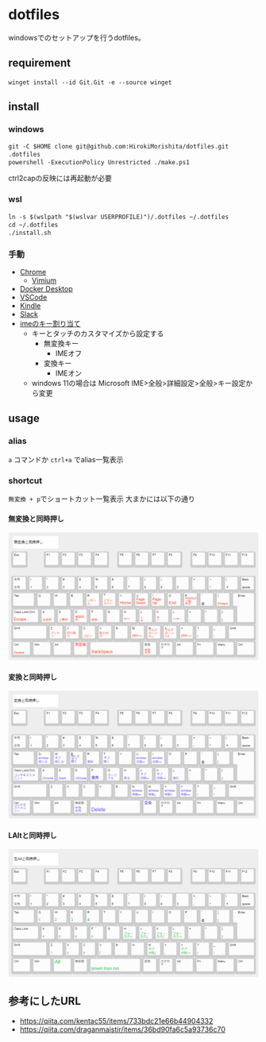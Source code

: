 
# dotfiles
windowsでのセットアップを行うdotfiles。

## requirement
```
winget install --id Git.Git -e --source winget
```

## install
### windows
```
git -C $HOME clone git@github.com:HirokiMorishita/dotfiles.git .dotfiles
powershell -ExecutionPolicy Unrestricted ./make.ps1
```
ctrl2capの反映には再起動が必要
### wsl
```
ln -s $(wslpath "$(wslvar USERPROFILE)")/.dotfiles ~/.dotfiles
cd ~/.dotfiles
./install.sh
```
### 手動
- [Chrome](https://www.google.com/intl/ja_jp/chrome/)
  - [Vimium](https://chrome.google.com/webstore/detail/vimium/dbepggeogbaibhgnhhndojpepiihcmeb?hl=ja)
- [Docker Desktop](https://www.docker.com/products/docker-desktop/)
- [VSCode](https://code.visualstudio.com/)
- [Kindle](https://www.amazon.co.jp/kindle-dbs/fd/kcp)
- [Slack](https://slack.com/intl/ja-jp/downloads/windows)
- [imeのキー割り当て](https://support.microsoft.com/ja-jp/windows/microsoft-%E6%97%A5%E6%9C%AC%E8%AA%9E-ime-da40471d-6b91-4042-ae8b-713a96476916#:~:text=%E3%82%82%E3%81%A7%E3%81%8D%E3%81%BE%E3%81%99%E3%80%82-,%E3%82%AD%E3%83%BC%20%E3%81%AE%E3%82%AB%E3%82%B9%E3%82%BF%E3%83%9E%E3%82%A4%E3%82%BA,-IME%20%E3%82%92%E4%BD%BF%E7%94%A8)
  - キーとタッチのカスタマイズから設定する
    - 無変換キー
      - IMEオフ
    - 変換キー
      - IMEオン
  - windows 11の場合は Microsoft IME>全般>詳細設定>全般>キー設定から変更

## usage
### alias
`a` コマンドか `ctrl+a` でalias一覧表示
### shortcut
`無変換 + p`でショートカット一覧表示
大まかには以下の通り
#### 無変換と同時押し
![無変換ショートカットまとめ](./resources/default-%E7%84%A1%E5%A4%89%E6%8F%9B.png)
#### 変換と同時押し
![変換ショートカットまとめ](./resources/default-%E5%A4%89%E6%8F%9B.png)
#### LAltと同時押し
![LAltショートカットまとめ](./resources/default-LAlt.png)
## 参考にしたURL
- https://qiita.com/kentac55/items/733bdc21e66b44904332
- https://qiita.com/draganmaistir/items/36bd90fa6c5a93736c70